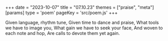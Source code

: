 +++
date = "2023-10-07"
title = "07.10.23"
themes = ["praise", "meta"]
[params]
  type = 'poem'
  pageKey = 'src/poem.js'
+++

Given language, rhythm tune,
Given time to dance and praise,
What tools we have to image you,
What gain we have to seek your face,
And woven to each note and hop,
Are calls to devote them yet again.
